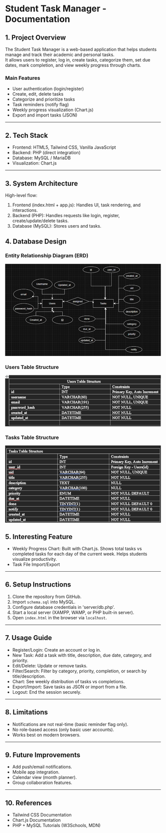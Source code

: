 # Student Task Manager - Documentation

## 1. Project Overview
The Student Task Manager is a web-based application that helps students manage and track their academic and personal tasks.  
It allows users to register, log in, create tasks, categorize them, set due dates, mark completion, and view weekly progress through charts.

### Main Features
- User authentication (login/register)
- Create, edit, delete tasks
- Categorize and prioritize tasks
- Task reminders (notify flag)
- Weekly progress visualization (Chart.js)
- Export and import tasks (JSON)

---

## 2. Tech Stack
- Frontend: HTML5, Tailwind CSS, Vanilla JavaScript
- Backend: PHP (direct integration)
- Database: MySQL / MariaDB
- Visualization: Chart.js

---

## 3. System Architecture
High-level flow:
1. Frontend (index.html + app.js): Handles UI, task rendering, and interactions.  
2. Backend (PHP): Handles requests like login, register, create/update/delete tasks.  
3. Database (MySQL): Stores users and tasks.  


## 4. Database Design

### Entity Relationship Diagram (ERD)
![ERD DIAGRAM](image-1.png)

### Users Table Structure

![USERS table](image-2.png)
### Tasks Table Structure

![Tasks Table](image-3.png)

## 5. Interesting Feature
- Weekly Progress Chart: Built with Chart.js. Shows total tasks vs completed tasks for each day of the current week. Helps students visualize productivity.  
- Task File Import/Export

---

## 6. Setup Instructions
1. Clone the repository from GitHub.  
2. Import `schema.sql` into MySQL.  
3. Configure database credentials in 'server/db.php'.  
4. Start a local server (XAMPP, WAMP, or PHP built-in server).  
5. Open `index.html` in the browser via `localhost`.  

---

## 7. Usage Guide
- Register/Login: Create an account or log in.  
- New Task: Add a task with title, description, due date, category, and priority.  
- Edit/Delete: Update or remove tasks.  
- Filter/Search: Filter by category, priority, completion, or search by title/description.  
- Chart: See weekly distribution of tasks vs completions.  
- Export/Import: Save tasks as JSON or import from a file.  
- Logout: End the session securely.  

---

## 8. Limitations
- Notifications are not real-time (basic reminder flag only).  
- No role-based access (only basic user accounts).  
- Works best on modern browsers.  

---

## 9. Future Improvements
- Add push/email notifications.  
- Mobile app integration.  
- Calendar view (month planner).  
- Group collaboration features.  

---

## 10. References
- Tailwind CSS Documentation  
- Chart.js Documentation  
- PHP + MySQL Tutorials (W3Schools, MDN)  
